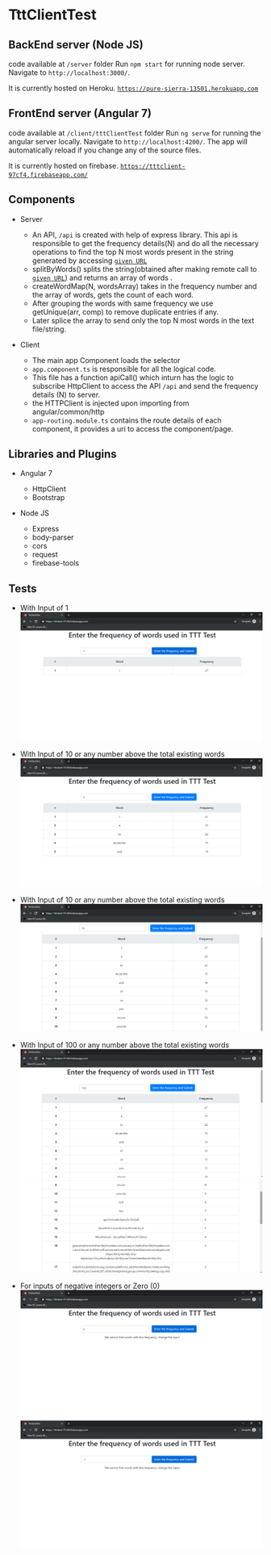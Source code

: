 # TttClientTest

## BackEnd server (Node JS)

code available at `/server` folder
Run `npm start` for running node server. Navigate to `http://localhost:3000/`.

It is currently hosted on Heroku. [`https://pure-sierra-13501.herokuapp.com`](https://pure-sierra-13501.herokuapp.com)

## FrontEnd server (Angular 7)

code available at `/client/tttClientTest` folder
Run `ng serve` for running the angular server locally. Navigate to `http://localhost:4200/`. The app will automatically reload if you change any of the source files.

It is currently hosted on firebase. [`https://tttclient-97cf4.firebaseapp.com/`](https://tttclient-97cf4.firebaseapp.com/)

## Components

* Server
    * An API, `/api` is created with help of express library. This api is responsible to get the frequency details(N) and do all the necessary operations to find the top N most words present in the string generated by accessing [`given URL`](http://terriblytinytales.com/test.txt)
    * splitByWords() splits the string(obtained after making remote call to [`given URL`](http://terriblytinytales.com/test.txt)) and returns an array of words .
    * createWordMap(N, wordsArray) takes in the frequency number and the array of words, gets the count of each word.
    * After grouping the words with same frequency we use getUnique(arr, comp) to remove duplicate entries if any.
    * Later splice the array to send only the top N most words in the text file/string.

* Client
    * The main app Component loads the selector <app-root> 
    * `app.component.ts` is responsible for all the logical code.
    * This file has a function apiCall() which inturn has the logic to subscribe HttpClient to access the API `/api` and send the frequency details (N) to server.
    * the HTTPClient is injected upon importing from angular/common/http
    * `app-routing.module.ts` contains the route details of each component, it provides a uri to access the component/page.


## Libraries and Plugins

* Angular 7
    * HttpClient
    * Bootstrap

* Node JS
    * Express
    * body-parser
    * cors
    * request
    * firebase-tools

## Tests
* With Input of 1
 ![With Input of 1](https://raw.githubusercontent.com/GeetaKrishna/tttTest/master/Screenshot%20(98).png)

* With Input of 10 or any number above the total existing words
![With Input of 10](https://raw.githubusercontent.com/GeetaKrishna/tttTest/master/Screenshot%20(99).png)

* With Input of 10 or any number above the total existing words
![With Input of 10](https://raw.githubusercontent.com/GeetaKrishna/tttTest/master/Screenshot%20(100).png)

* With Input of 100 or any number above the total existing words
![With Input of 100](https://raw.githubusercontent.com/GeetaKrishna/tttTest/master/Screenshot%20(101).png)
![With Input of 100](https://raw.githubusercontent.com/GeetaKrishna/tttTest/master/Screenshot%20(102).png)

* For inputs of negative integers or Zero (0)
![Unrelatable Inputs](https://raw.githubusercontent.com/GeetaKrishna/tttTest/master/Screenshot%20(96).png)
![Unrelatable Inputs](https://raw.githubusercontent.com/GeetaKrishna/tttTest/master/Screenshot%20(103).png)